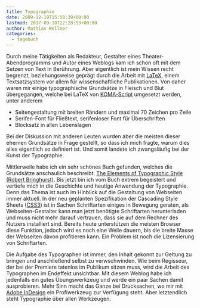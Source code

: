 ```yaml
---
title: Typographie
date: 2009-12-19T15:58:39+00:00
lastmod: 2017-09-18T22:28:53+00:00
author: Mathias Wellner
categories:
  - tagebuch
---
```

Durch meine Tätigkeiten als Redakteur, Gestalter eines Theater-Abendprogramms und Autor eines Weblogs kam ich schon oft mit dem Setzen von Text in Berührung. Aber eigentlich ist mein Wissen recht begrenzt, beziehungsweise geprägt durch die Arbeit mit [LaTeX](http://en.wikipedia.org/wiki/LaTeX), einem Textsatzsystem vor allem für wissenschaftliche Publikationen. Von daher waren mir einige typographische Grundsätze in Fleisch und Blut übergegangen, welche bei LaTeX von [KOMA-Script](http://www.ctan.org/tex-archive/macros/latex/contrib/koma-script/) umgesetzt werden, unter anderem

  * Seitengestaltung mit breiten Rändern und maximal 70 Zeichen pro Zeile
  * Serifen-Font für Fließtext, serifenloser Font für Überschriften
  * Blocksatz in allen Lebenslagen

Bei der Diskussion mit anderen Leuten wurden aber die meisten dieser ehernen Grundsätze in Frage gestellt, so dass ich mich fragte, warum dies alles eigentlich so definiert ist. Und somit landete ich zwangsläufig bei der Kunst der Typographie. 

Mittlerweile habe ich ein sehr schönes Buch gefunden, welches die Grundsätze anschaulich beschreibt: [The Elements of Typographic Style (Robert Bringhurst)](http://en.wikipedia.org/wiki/The_Elements_of_Typographic_Style). Bis jetzt bin ich vom Buch extrem begeistert und vertiefe mich in die Geschichte und heutige Anwendung der Typographie. Denn das Thema ist auch im Hinblick auf die Gestaltung von Webseiten immer aktuell. In der neu geplanten Spezifikation der Cascading Style Sheets ([CSS3](http://www.w3.org/TR/css3-roadmap/)) ist in Sachen Schriftarten einiges in Bewegung geraten, als Webseiten-Gestalter kann man jetzt benötigte Schriftarten herunterladen und muss nicht mehr darauf vertrauen, dass sie auf dem Rechner des Nutzers installiert sind. Bereits heute unterstützen die meisten Browser diese Funktion, jedoch wird es noch eine Weile dauern, bis die breite Masse der Webseiten davon profitieren kann. Ein Problem ist noch die Lizensierung von Schriftarten. 

Die Aufgabe des Typographen ist immer, den Inhalt gekonnt zur Geltung zu bringen und anschließend selbst zu verwschwinden. Wie beim Regisseur, der bei der Premiere tatenlos im Publikum sitzen muss, wird die Arbeit des Typographen im Endeffekt unsichtbar. Mit diesem Weblog habe ich jedenfalls ein gutes Übungswerkzeug und werde ein paar Sachen damit ausprobieren. Mehr Sinn macht das Ganze bei Drucksachen, wo mir mit [Adobe InDesign](http://en.wikipedia.org/wiki/Adobe_InDesign) ein Profiwerkzeug zur Verfügung steht. Aber letztendlich steht Typographie über allen Werkzeugen.